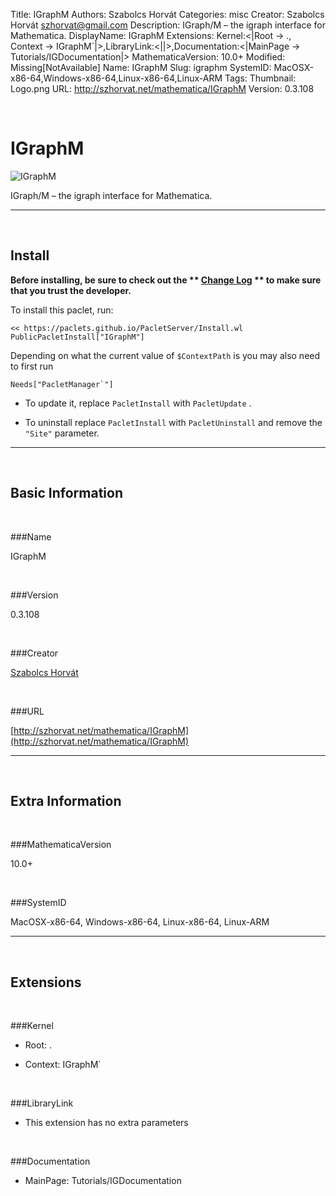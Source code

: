 Title: IGraphM
Authors: Szabolcs Horvát
Categories: misc
Creator: Szabolcs Horvát <szhorvat@gmail.com>
Description: IGraph/M – the igraph interface for Mathematica.
DisplayName: IGraphM
Extensions: Kernel:<|Root -> ., Context -> IGraphM`|>,LibraryLink:<||>,Documentation:<|MainPage -> Tutorials/IGDocumentation|>
MathematicaVersion: 10.0+
Modified: Missing[NotAvailable]
Name: IGraphM
Slug: igraphm
SystemID: MacOSX-x86-64,Windows-x86-64,Linux-x86-64,Linux-ARM
Tags: 
Thumbnail: Logo.png
URL: http://szhorvat.net/mathematica/IGraphM
Version: 0.3.108

<a id="igraphm" class="Section" style="width:0;height:0;margin:0;padding:0;">&zwnj;</a>

# IGraphM

![IGraphM]({filename}/img/IGraphM/Logo.png)

IGraph/M – the igraph interface for Mathematica.

---

<a id="install" class="Subsection" style="width:0;height:0;margin:0;padding:0;">&zwnj;</a>

## Install

**Before installing, be sure to check out the ** **[Change Log](https://paclets.github.io/PacletServer/pages/log.html)** ** to make sure that you trust the developer.**

To install this paclet, run:

    << https://paclets.github.io/PacletServer/Install.wl
    PublicPacletInstall["IGraphM"]

Depending on what the current value of  ```$ContextPath``` is you may also need to first run

    Needs["PacletManager`"]

*  To update it, replace  ```PacletInstall``` with  ```PacletUpdate``` . 

*  To uninstall replace  ```PacletInstall``` with  ```PacletUninstall``` and remove the  ```"Site"``` parameter.

---

<a id="basicinformation" class="Subsection" style="width:0;height:0;margin:0;padding:0;">&zwnj;</a>

## Basic Information

<a id="name" class="Subsubsection" style="width:0;height:0;margin:0;padding:0;">&zwnj;</a>

###Name

IGraphM

<a id="version" class="Subsubsection" style="width:0;height:0;margin:0;padding:0;">&zwnj;</a>

###Version

0.3.108

<a id="creator" class="Subsubsection" style="width:0;height:0;margin:0;padding:0;">&zwnj;</a>

###Creator

[Szabolcs Horvát](mailto:szhorvat@gmail.com)

<a id="url" class="Subsubsection" style="width:0;height:0;margin:0;padding:0;">&zwnj;</a>

###URL

[http://szhorvat.net/mathematica/IGraphM](http://szhorvat.net/mathematica/IGraphM)

---

<a id="extrainformation" class="Subsection" style="width:0;height:0;margin:0;padding:0;">&zwnj;</a>

## Extra Information

<a id="mathematicaversion" class="Subsubsection" style="width:0;height:0;margin:0;padding:0;">&zwnj;</a>

###MathematicaVersion

10.0+

<a id="systemid" class="Subsubsection" style="width:0;height:0;margin:0;padding:0;">&zwnj;</a>

###SystemID

MacOSX-x86-64, Windows-x86-64, Linux-x86-64, Linux-ARM

---

<a id="extensions" class="Subsection" style="width:0;height:0;margin:0;padding:0;">&zwnj;</a>

## Extensions

<a id="kernel" class="Subsubsection" style="width:0;height:0;margin:0;padding:0;">&zwnj;</a>

###Kernel

*  Root: .

*  Context: IGraphM`

<a id="librarylink" class="Subsubsection" style="width:0;height:0;margin:0;padding:0;">&zwnj;</a>

###LibraryLink

*  This extension has no extra parameters

<a id="documentation" class="Subsubsection" style="width:0;height:0;margin:0;padding:0;">&zwnj;</a>

###Documentation

*  MainPage: Tutorials/IGDocumentation